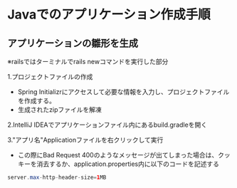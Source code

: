 # Javaでのアプリケーション作成手順

## アプリケーションの雛形を生成

※railsではターミナルでrails newコマンドを実行した部分

1.プロジェクトファイルの作成
- Spring Initializrにアクセスして必要な情報を入力し、プロジェクトファイルを作成する。
- 生成されたzipファイルを解凍

2.IntelliJ IDEAでアプリケーションファイル内にあるbuild.gradleを開く

3."アプリ名"Applicationファイルを右クリックして実行
- この際にBad Request 400のようなメッセージが出てしまった場合は、クッキーを消去するか、application.properties内に以下のコードを記述する
```Java
server.max-http-header-size=1MB
```
